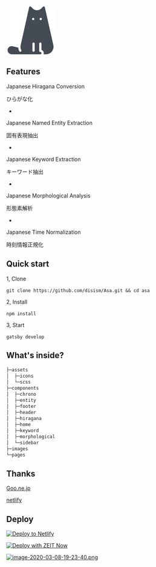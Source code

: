 ![icons8-cat](./src/assets/icons/icons8-cat.svg)

## Features

Japanese Hiragana Conversion

ひらがな化

-

Japanese Named Entity Extraction

固有表現抽出

-

Japanese Keyword Extraction

キーワード抽出

-

Japanese Morphological Analysis

形態素解析

-

Japanese  Time Normalization

時刻情報正規化

## Quick start

1, Clone 

```
git clone https://github.com/disism/Asa.git && cd asa
```

2, Install

```
npm install
```

3, Start

```
gatsby develop
```

## What's inside?

    ├─assets
    │  ├─icons
    │  └─scss
    ├─components
    │  ├─chrono
    │  ├─entity
    │  ├─footer
    │  ├─header
    │  ├─hiragana
    │  ├─home
    │  ├─keyword
    │  ├─morphological
    │  └─sidebar
    ├─images
    └─pages

## Thanks

[Goo.ne.jp](https://labs.goo.ne.jp/api/)

[netlify](https://netlify.com/)

## Deploy

[![Deploy to Netlify](https://www.netlify.com/img/deploy/button.svg)](https://app.netlify.com/start/deploy?repository=https://github.com/gatsbyjs/gatsby-starter-default)

[![Deploy with ZEIT Now](https://zeit.co/button)](https://zeit.co/import/project?template=https://github.com/gatsbyjs/gatsby-starter-default)



[![image-2020-03-08-19-23-40.png](https://i.postimg.cc/5txHFRW0/image-2020-03-08-19-23-40.png)](https://postimg.cc/BjVZrN69)